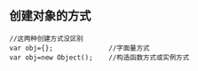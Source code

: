 
## 创建对象的方式

```
//这两种创建方式没区别
var obj={};              //字面量方式
var obj=new Object();    //构造函数方式或实例方式
```


